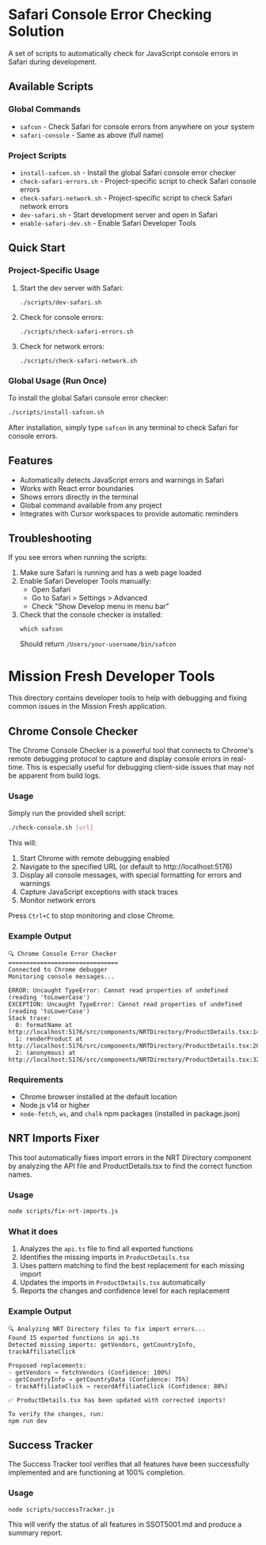 # Safari Console Error Checking Solution

A set of scripts to automatically check for JavaScript console errors in Safari during development.

## Available Scripts

### Global Commands

- `safcon` - Check Safari for console errors from anywhere on your system
- `safari-console` - Same as above (full name)

### Project Scripts

- `install-safcon.sh` - Install the global Safari console error checker
- `check-safari-errors.sh` - Project-specific script to check Safari console errors
- `check-safari-network.sh` - Project-specific script to check Safari network errors
- `dev-safari.sh` - Start development server and open in Safari
- `enable-safari-dev.sh` - Enable Safari Developer Tools

## Quick Start

### Project-Specific Usage

1. Start the dev server with Safari:
   ```
   ./scripts/dev-safari.sh
   ```

2. Check for console errors:
   ```
   ./scripts/check-safari-errors.sh
   ```

3. Check for network errors:
   ```
   ./scripts/check-safari-network.sh
   ```

### Global Usage (Run Once)

To install the global Safari console error checker:

```bash
./scripts/install-safcon.sh
```

After installation, simply type `safcon` in any terminal to check Safari for console errors.

## Features

- Automatically detects JavaScript errors and warnings in Safari
- Works with React error boundaries
- Shows errors directly in the terminal
- Global command available from any project
- Integrates with Cursor workspaces to provide automatic reminders

## Troubleshooting

If you see errors when running the scripts:

1. Make sure Safari is running and has a web page loaded
2. Enable Safari Developer Tools manually:
   - Open Safari
   - Go to Safari > Settings > Advanced
   - Check "Show Develop menu in menu bar"
3. Check that the console checker is installed:
   ```
   which safcon
   ```
   Should return `/Users/your-username/bin/safcon`

# Mission Fresh Developer Tools

This directory contains developer tools to help with debugging and fixing common issues in the Mission Fresh application.

## Chrome Console Checker

The Chrome Console Checker is a powerful tool that connects to Chrome's remote debugging protocol to capture and display console errors in real-time. This is especially useful for debugging client-side issues that may not be apparent from build logs.

### Usage

Simply run the provided shell script:

```bash
./check-console.sh [url]
```

This will:
1. Start Chrome with remote debugging enabled
2. Navigate to the specified URL (or default to http://localhost:5176)
3. Display all console messages, with special formatting for errors and warnings
4. Capture JavaScript exceptions with stack traces
5. Monitor network errors

Press `Ctrl+C` to stop monitoring and close Chrome.

### Example Output

```
🔍 Chrome Console Error Checker
===============================
Connected to Chrome debugger
Monitoring console messages...

ERROR: Uncaught TypeError: Cannot read properties of undefined (reading 'toLowerCase')
EXCEPTION: Uncaught TypeError: Cannot read properties of undefined (reading 'toLowerCase')
Stack trace:
  0: formatName at http://localhost:5176/src/components/NRTDirectory/ProductDetails.tsx:142:28
  1: renderProduct at http://localhost:5176/src/components/NRTDirectory/ProductDetails.tsx:201:15
  2: (anonymous) at http://localhost:5176/src/components/NRTDirectory/ProductDetails.tsx:325:12
```

### Requirements

- Chrome browser installed at the default location
- Node.js v14 or higher
- `node-fetch`, `ws`, and `chalk` npm packages (installed in package.json)

## NRT Imports Fixer

This tool automatically fixes import errors in the NRT Directory component by analyzing the API file and ProductDetails.tsx to find the correct function names.

### Usage

```bash
node scripts/fix-nrt-imports.js
```

### What it does

1. Analyzes the `api.ts` file to find all exported functions
2. Identifies the missing imports in `ProductDetails.tsx`
3. Uses pattern matching to find the best replacement for each missing import
4. Updates the imports in `ProductDetails.tsx` automatically
5. Reports the changes and confidence level for each replacement

### Example Output

```
🔍 Analyzing NRT Directory files to fix import errors...
Found 15 exported functions in api.ts
Detected missing imports: getVendors, getCountryInfo, trackAffiliateClick

Proposed replacements:
- getVendors → fetchVendors (Confidence: 100%)
- getCountryInfo → getCountryData (Confidence: 75%)
- trackAffiliateClick → recordAffiliateClick (Confidence: 80%)

✅ ProductDetails.tsx has been updated with corrected imports!

To verify the changes, run:
npm run dev
```

## Success Tracker

The Success Tracker tool verifies that all features have been successfully implemented and are functioning at 100% completion.

### Usage

```bash
node scripts/successTracker.js
```

This will verify the status of all features in SSOT5001.md and produce a summary report. 